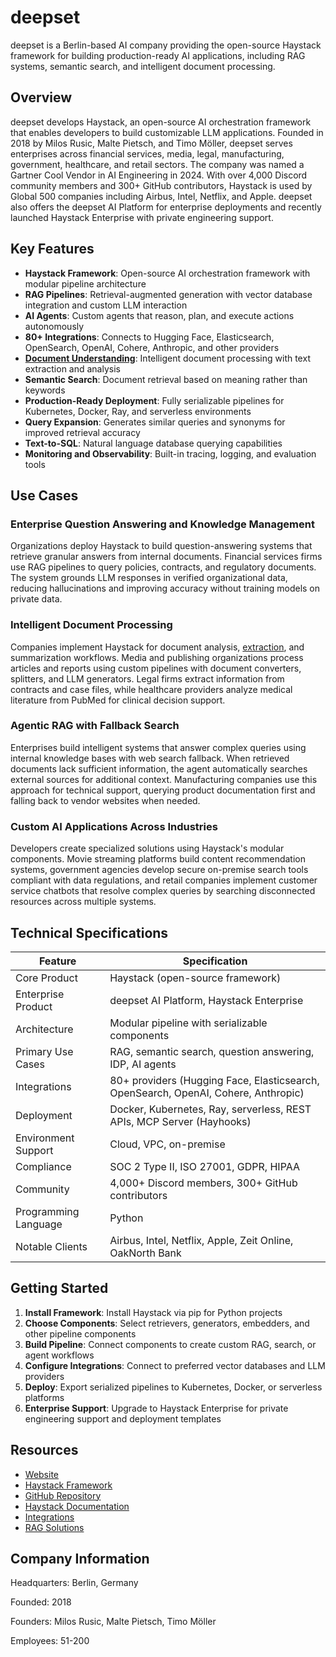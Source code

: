 # deepset

deepset is a Berlin-based AI company providing the open-source Haystack framework for building production-ready AI applications, including RAG systems, semantic search, and intelligent document processing.

## Overview

deepset develops Haystack, an open-source AI orchestration framework that enables developers to build customizable LLM applications. Founded in 2018 by Milos Rusic, Malte Pietsch, and Timo Möller, deepset serves enterprises across financial services, media, legal, manufacturing, government, healthcare, and retail sectors. The company was named a Gartner Cool Vendor in AI Engineering in 2024. With over 4,000 Discord community members and 300+ GitHub contributors, Haystack is used by Global 500 companies including Airbus, Intel, Netflix, and Apple. deepset also offers the deepset AI Platform for enterprise deployments and recently launched Haystack Enterprise with private engineering support.

## Key Features

- **Haystack Framework**: Open-source AI orchestration framework with modular pipeline architecture
- **RAG Pipelines**: Retrieval-augmented generation with vector database integration and custom LLM interaction
- **AI Agents**: Custom agents that reason, plan, and execute actions autonomously
- **80+ Integrations**: Connects to Hugging Face, Elasticsearch, OpenSearch, OpenAI, Cohere, Anthropic, and other providers
- **[Document Understanding](../../capabilities/document-understanding/index.md)**: Intelligent document processing with text extraction and analysis
- **Semantic Search**: Document retrieval based on meaning rather than keywords
- **Production-Ready Deployment**: Fully serializable pipelines for Kubernetes, Docker, Ray, and serverless environments
- **Query Expansion**: Generates similar queries and synonyms for improved retrieval accuracy
- **Text-to-SQL**: Natural language database querying capabilities
- **Monitoring and Observability**: Built-in tracing, logging, and evaluation tools

## Use Cases

### Enterprise Question Answering and Knowledge Management
Organizations deploy Haystack to build question-answering systems that retrieve granular answers from internal documents. Financial services firms use RAG pipelines to query policies, contracts, and regulatory documents. The system grounds LLM responses in verified organizational data, reducing hallucinations and improving accuracy without training models on private data.

### Intelligent Document Processing
Companies implement Haystack for document analysis, [extraction](../../capabilities/extraction/index.md), and summarization workflows. Media and publishing organizations process articles and reports using custom pipelines with document converters, splitters, and LLM generators. Legal firms extract information from contracts and case files, while healthcare providers analyze medical literature from PubMed for clinical decision support.

### Agentic RAG with Fallback Search
Enterprises build intelligent systems that answer complex queries using internal knowledge bases with web search fallback. When retrieved documents lack sufficient information, the agent automatically searches external sources for additional context. Manufacturing companies use this approach for technical support, querying product documentation first and falling back to vendor websites when needed.

### Custom AI Applications Across Industries
Developers create specialized solutions using Haystack's modular components. Movie streaming platforms build content recommendation systems, government agencies develop secure on-premise search tools compliant with data regulations, and retail companies implement customer service chatbots that resolve complex queries by searching disconnected resources across multiple systems.

## Technical Specifications

| Feature | Specification |
|---------|---------------|
| Core Product | Haystack (open-source framework) |
| Enterprise Product | deepset AI Platform, Haystack Enterprise |
| Architecture | Modular pipeline with serializable components |
| Primary Use Cases | RAG, semantic search, question answering, IDP, AI agents |
| Integrations | 80+ providers (Hugging Face, Elasticsearch, OpenSearch, OpenAI, Cohere, Anthropic) |
| Deployment | Docker, Kubernetes, Ray, serverless, REST APIs, MCP Server (Hayhooks) |
| Environment Support | Cloud, VPC, on-premise |
| Compliance | SOC 2 Type II, ISO 27001, GDPR, HIPAA |
| Community | 4,000+ Discord members, 300+ GitHub contributors |
| Programming Language | Python |
| Notable Clients | Airbus, Intel, Netflix, Apple, Zeit Online, OakNorth Bank |

## Getting Started

1. **Install Framework**: Install Haystack via pip for Python projects
2. **Choose Components**: Select retrievers, generators, embedders, and other pipeline components
3. **Build Pipeline**: Connect components to create custom RAG, search, or agent workflows
4. **Configure Integrations**: Connect to preferred vector databases and LLM providers
5. **Deploy**: Export serialized pipelines to Kubernetes, Docker, or serverless platforms
6. **Enterprise Support**: Upgrade to Haystack Enterprise for private engineering support and deployment templates

## Resources

- [Website](https://www.deepset.ai)
- [Haystack Framework](https://haystack.deepset.ai)
- [GitHub Repository](https://github.com/deepset-ai/haystack)
- [Haystack Documentation](https://docs.haystack.deepset.ai)
- [Integrations](https://haystack.deepset.ai/integrations)
- [RAG Solutions](https://www.deepset.ai/solutions/retrieval-augmented-generation-rag)

## Company Information

Headquarters: Berlin, Germany

Founded: 2018

Founders: Milos Rusic, Malte Pietsch, Timo Möller

Employees: 51-200 
